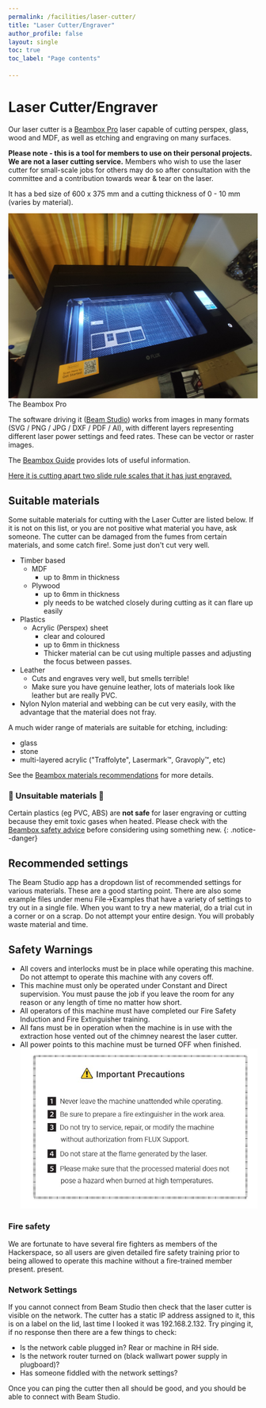 ```yaml
---
permalink: /facilities/laser-cutter/
title: "Laser Cutter/Engraver"
author_profile: false
layout: single
toc: true
toc_label: "Page contents"

---
```


# Laser Cutter/Engraver

Our laser cutter is a <a href="https://flux3dp.com/beambox/" target="_blank">Beambox Pro</a>
laser capable of cutting perspex, glass, wood and MDF, as well as etching and engraving on many surfaces. 

**Please note - this is a tool for members to use on their personal projects. We are not a laser cutting service.**
Members who wish to use the laser cutter for small-scale jobs for others may do so after consultation with the committee and a contribution towards wear & tear on the laser.

It has a bed size of 600 x 375 mm and a cutting thickness of 0 - 10 mm (varies by material)​.

![Beambox](/assets/images/pages/laser-cutter/Beambox.jpg)
The Beambox Pro

The software driving it (<a href="https://flux3dp.com/beam-studio/" target="_blank">Beam
Studio</a>) works from images in many formats (SVG / PNG / JPG / DXF / PDF / AI),
with different layers representing different laser power settings and feed rates.
These can be vector or raster images.

The [Beambox Guide](https://support.flux3dp.com/hc/en-us/categories/360000121176-Beambox-Guide) provides lots of useful information.

[Here it is cutting apart two slide rule scales that it has just engraved.](https://vimeo.com/758348737)

## Suitable materials

Some suitable materials for cutting with the Laser Cutter are listed below. If it is not on this list,
or you are not positive what material you have, ask someone. The cutter can be damaged from the fumes
from certain materials, and some catch fire!. Some just don't cut very well.

- Timber based
    - MDF
        - up to 8mm in thickness
    - Plywood
        - up to 6mm in thickness
        - ply needs to be watched closely during cutting as it can flare up easily
- Plastics
    - Acrylic (Perspex) sheet
        - clear and coloured
        - up to 6mm in thickness
        - Thicker material can be cut using multiple passes and adjusting the focus between passes.
- Leather
    - Cuts and engraves very well, but smells terrible!
    - Make sure you have genuine leather, lots of materials look like leather but are really PVC.
- Nylon
    Nylon material and webbing can be cut very easily, with the advantage that the material does not fray.

A much wider range of materials are suitable for etching, including:

- glass
- stone
- multi-layered acrylic ("Traffolyte", Lasermark™, Gravoply™, etc)

See the [Beambox materials recommendations](https://support.flux3dp.com/hc/en-us/sections/360000226195-I-Materials) for more details.

### 🔴 Unsuitable materials 🔴

Certain plastics (eg PVC, ABS) are **not safe** for laser engraving or cutting because they emit toxic gases when heated. Please check with the [Beambox safety advice](https://support.flux3dp.com/hc/en-us/articles/4405448254095-Hazardous-Materials) before considering using something new.
{: .notice--danger}

## Recommended settings

The Beam Studio app has a dropdown list of recommended settings for
various materials. These are a good starting point. There are also
some example files under menu File->Examples that have a variety of
settings to try out in a single file.
When you want to try a new material, do a trial cut in a corner or
on a scrap. Do not attempt your entire design. You will probably
waste material and time.

## Safety Warnings

-   All covers and interlocks must be in place while operating this
    machine. Do not attempt to operate this machine with any covers off.
-   This machine must only be operated under Constant and Direct
    supervision. You must pause the job if you leave the room for any
    reason or any length of time no matter how short.
-   All operators of this machine must have completed our Fire Safety
    Induction and Fire Extinguisher training.
-   All fans must be in operation when the machine is in use with the
    extraction hose vented out of the chimney nearest the laser cutter.
-   All power points to this machine must be turned OFF when finished.
![Beambox-safety](/assets/images/pages/laser-cutter/Beambox-safety.jpg)

### Fire safety

We are fortunate to have several fire fighters as members of the
Hackerspace, so all users are given detailed fire safety training prior
to being allowed to operate this machine without a fire-trained member present.
present.

### Network Settings

If you cannot connect from Beam Studio then check that the laser cutter is
visible on the network. The cutter has a static IP address assigned to it, this
is on a label on the lid, last time I looked it was 192.168.2.132.
Try pinging it, if no response then there are a few things to check:

* Is the network cable plugged in? Rear or machine in RH side.
* Is the network router turned on (black wallwart power supply in plugboard)?
* Has someone fiddled with the network settings?

Once you can ping the cutter then all should be good, and you should be
able to connect with Beam Studio.
